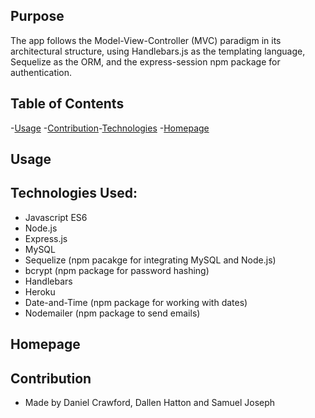## Purpose

The app follows the Model-View-Controller (MVC) paradigm in its architectural structure, using Handlebars.js as the templating language, Sequelize as the ORM, and the express-session npm package for authentication.

## Table of Contents

-[Usage](#usage) -[Contribution](#contribution)-[Technologies](#technologies-used) -[Homepage](#homepage)

## Usage


## Technologies Used:

- Javascript ES6
- Node.js
- Express.js
- MySQL
- Sequelize (npm pacakge for integrating MySQL and Node.js)
- bcrypt (npm package for password hashing)
- Handlebars
- Heroku
- Date-and-Time (npm package for working with dates)
- Nodemailer (npm package to send emails)

## Homepage


## Contribution

- Made by Daniel Crawford, Dallen Hatton and Samuel Joseph
